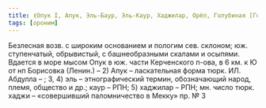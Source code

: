 ```yaml
---
title: ⦗Опук I, Апук, Эль-Баур, Эль-Каур, Хаджилар, Орёл, Голубиная [Гора]⒯⦘
tags: [ороним]
---
```


Безлесная возв. с широким основанием и пологим сев. склоном; юж. ступенчатый,
обрывистый, с башнеобразными скалами и осыпями. Вдается в море мысом Опук в юж.
части Керченского п-ова, в 6 км. к Ю от нп Борисовка (Ленин.) – 2) Апук –
ласкательная форма тюрк. ИЛ. Абдулла – ; 3, 4) эль – этнографический термин,
обозначающий народ, племя, общество и др.; каур – РПН; 5) хаджилар – РПН; мн.
число тюрк. хаджи – «совершивший паломничество в Мекку» пр. № 3
